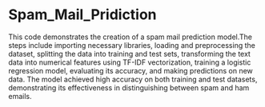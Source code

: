 # Spam_Mail_Pridiction
This code demonstrates the creation of a spam mail prediction model.The steps include importing necessary libraries, loading and preprocessing the dataset, splitting the data into training and test sets, transforming the text data into numerical features using TF-IDF vectorization, training a logistic regression model, evaluating its accuracy, and making predictions on new data. The model achieved high accuracy on both training and test datasets, demonstrating its effectiveness in distinguishing between spam and ham emails.
